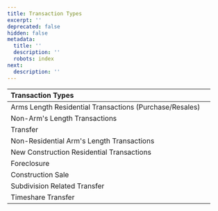 ```yaml
---
title: Transaction Types
excerpt: ''
deprecated: false
hidden: false
metadata:
  title: ''
  description: ''
  robots: index
next:
  description: ''
---
```

| Transaction Types                                       |    |
| :------------------------------------------------------ | :- |
| Arms Length Residential Transactions (Purchase/Resales) |    |
| Non-Arm's Length Transactions                           |    |
| Transfer                                                |    |
| Non-Residential Arm's Length Transactions               |    |
| New Construction Residential Transactions               |    |
| Foreclosure                                             |    |
| Construction Sale                                       |    |
| Subdivision Related Transfer                            |    |
| Timeshare Transfer                                      |    |